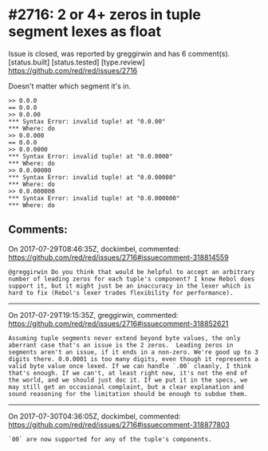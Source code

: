 
#2716: 2 or 4+ zeros in tuple segment lexes as float
================================================================================
Issue is closed, was reported by greggirwin and has 6 comment(s).
[status.built] [status.tested] [type.review]
<https://github.com/red/red/issues/2716>

Doesn't matter which segment it's in.
```
>> 0.0.0
== 0.0.0
>> 0.0.00
*** Syntax Error: invalid tuple! at "0.0.00"
*** Where: do
>> 0.0.000
== 0.0.0
>> 0.0.0000
*** Syntax Error: invalid tuple! at "0.0.0000"
*** Where: do
>> 0.0.00000
*** Syntax Error: invalid tuple! at "0.0.00000"
*** Where: do
>> 0.0.000000
*** Syntax Error: invalid tuple! at "0.0.000000"
*** Where: do
```


Comments:
--------------------------------------------------------------------------------

On 2017-07-29T08:46:35Z, dockimbel, commented:
<https://github.com/red/red/issues/2716#issuecomment-318814559>

    @greggirwin Do you think that would be helpful to accept an arbitrary number of leading zeros for each tuple's component? I know Rebol does support it, but it might just be an inaccuracy in the lexer which is hard to fix (Rebol's lexer trades flexibility for performance).

--------------------------------------------------------------------------------

On 2017-07-29T19:15:35Z, greggirwin, commented:
<https://github.com/red/red/issues/2716#issuecomment-318852621>

    Assuming tuple segments never extend beyond byte values, the only aberrant case that's an issue is the 2 zeros.  Leading zeros in segments aren't an issue, if it ends in a non-zero. We're good up to 3 digits there. 0.0.0001 is too many digits, even though it represents a valid byte value once lexed. If we can handle `.00` cleanly, I think that's enough. If we can't, at least right now, it's not the end of the world, and we should just doc it. If we put it in the specs, we may still get an occasional complaint, but a clear explanation and sound reasoning for the limitation should be enough to subdue them.

--------------------------------------------------------------------------------

On 2017-07-30T04:36:05Z, dockimbel, commented:
<https://github.com/red/red/issues/2716#issuecomment-318877803>

    `00` are now supported for any of the tuple's components.

